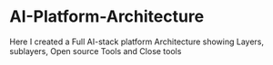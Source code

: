 # AI-Platform-Architecture
Here I created a Full AI-stack platform Architecture showing Layers, sublayers, Open source Tools and Close tools 
